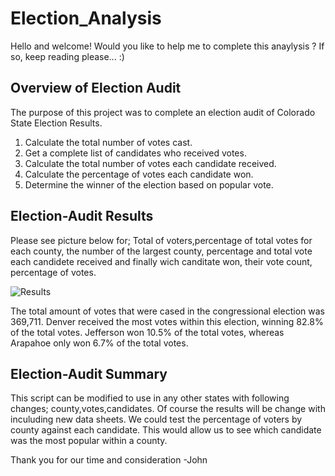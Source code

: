 # Election_Analysis

Hello and welcome! Would you like to help me to complete this anaylysis ? 
If so, keep reading please... :)

## Overview of Election Audit
The purpose of this project was to complete an election audit of Colorado State Election Results.
1. Calculate the total number of votes cast.
2. Get a complete list of candidates who received votes.
3. Calculate the total number of votes each candidate received.
4. Calculate the percentage of votes each candidate won.
5. Determine the winner of the election based on popular vote.
## Election-Audit Results
Please see picture below for; Total of voters,percentage of total votes for each county, the number of the largest county, percentage and total vote each candidete received and finally wich canditate won, their vote count, percentage of votes.

![Results](https://user-images.githubusercontent.com/85411967/133898369-3815a20a-ecd5-4767-8e14-0829086bce6b.png)

The total amount of votes that were cased in the congressional election was 369,711. Denver received the most votes within this election, winning 82.8% of the total votes. Jefferson won 10.5% of the total votes, whereas Arapahoe only won 6.7% of the total votes.

## Election-Audit Summary
This script can be modified to use in any other states with following changes; county,votes,candidates. Of course the results will be change with inculuding new data sheets. We could test the percentage of voters by county against each candidate. This would allow us to see which candidate was the most popular within a county. 

Thank you for our time and consideration
-John
